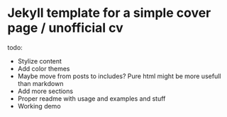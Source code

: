 Jekyll template for a simple cover page / unofficial cv
=====================================================

todo:

- Stylize content
- Add color themes
- Maybe move from posts to includes? Pure html might be more usefull than markdown
- Add more sections
- Proper readme with usage and examples and stuff
- Working demo
